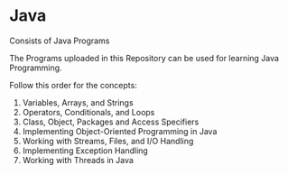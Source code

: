 # Java
Consists of Java Programs

The Programs uploaded in this Repository can be used for learning Java Programming.

Follow this order for the concepts:
1. Variables, Arrays, and Strings
2. Operators, Conditionals, and Loops
3. Class, Object, Packages and Access Specifiers
4. Implementing Object-Oriented Programming in Java
5. Working with Streams, Files, and I/O Handling
6. Implementing Exception Handling
7. Working with Threads in Java

